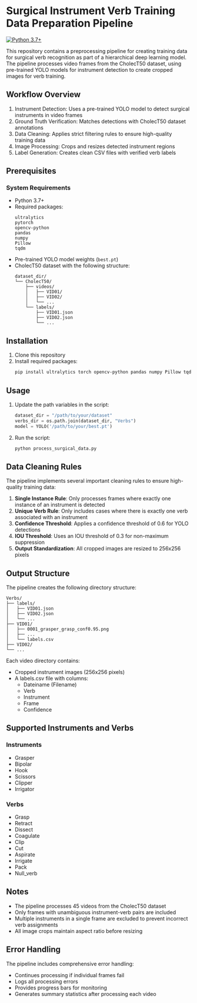 # Surgical Instrument Verb Training Data Preparation Pipeline

[![Python 3.7+](https://img.shields.io/badge/python-3.7+-blue.svg)](https://www.python.org/downloads/release/python-370/)

This repository contains a preprocessing pipeline for creating training data for surgical verb recognition as part of a hierarchical deep learning model. The pipeline processes video frames from the CholecT50 dataset, using pre-trained YOLO models for instrument detection to create cropped images for verb training.

## Workflow Overview

1. Instrument Detection: Uses a pre-trained YOLO model to detect surgical instruments in video frames
2. Ground Truth Verification: Matches detections with CholecT50 dataset annotations
3. Data Cleaning: Applies strict filtering rules to ensure high-quality training data
4. Image Processing: Crops and resizes detected instrument regions
5. Label Generation: Creates clean CSV files with verified verb labels

## Prerequisites

### System Requirements
- Python 3.7+
- Required packages:
  ```
  ultralytics
  pytorch
  opencv-python
  pandas
  numpy
  Pillow
  tqdm
  ```
- Pre-trained YOLO model weights (`best.pt`)
- CholecT50 dataset with the following structure:
  ```
  dataset_dir/
  └── CholecT50/
      ├── videos/
      │   ├── VID01/
      │   ├── VID02/
      │   └── ...
      └── labels/
          ├── VID01.json
          ├── VID02.json
          └── ...
  ```

## Installation

1. Clone this repository
2. Install required packages:
   ```bash
   pip install ultralytics torch opencv-python pandas numpy Pillow tqdm
   ```

## Usage

1. Update the path variables in the script:
   ```python
   dataset_dir = "/path/to/your/dataset"
   verbs_dir = os.path.join(dataset_dir, "Verbs")
   model = YOLO('/path/to/your/best.pt')
   ```

2. Run the script:
   ```bash
   python process_surgical_data.py
   ```

## Data Cleaning Rules

The pipeline implements several important cleaning rules to ensure high-quality training data:

1. **Single Instance Rule**: Only processes frames where exactly one instance of an instrument is detected
2. **Unique Verb Rule**: Only includes cases where there is exactly one verb associated with an instrument
3. **Confidence Threshold**: Applies a confidence threshold of 0.6 for YOLO detections
4. **IOU Threshold**: Uses an IOU threshold of 0.3 for non-maximum suppression
5. **Output Standardization**: All cropped images are resized to 256x256 pixels

## Output Structure

The pipeline creates the following directory structure:
```
Verbs/
├── labels/
│   ├── VID01.json
│   ├── VID02.json
│   └── ...
├── VID01/
│   ├── 0001_grasper_grasp_conf0.95.png
│   ├── ...
│   └── labels.csv
├── VID02/
└── ...
```

Each video directory contains:
- Cropped instrument images (256x256 pixels)
- A labels.csv file with columns:
  - Dateiname (Filename)
  - Verb
  - Instrument
  - Frame
  - Confidence

## Supported Instruments and Verbs

### Instruments
- Grasper
- Bipolar
- Hook
- Scissors
- Clipper
- Irrigator

### Verbs
- Grasp
- Retract
- Dissect
- Coagulate
- Clip
- Cut
- Aspirate
- Irrigate
- Pack
- Null_verb

## Notes

- The pipeline processes 45 videos from the CholecT50 dataset
- Only frames with unambiguous instrument-verb pairs are included
- Multiple instruments in a single frame are excluded to prevent incorrect verb assignments
- All image crops maintain aspect ratio before resizing

## Error Handling

The pipeline includes comprehensive error handling:
- Continues processing if individual frames fail
- Logs all processing errors
- Provides progress bars for monitoring
- Generates summary statistics after processing each video